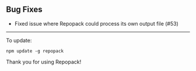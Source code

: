 ## Bug Fixes

- Fixed issue where Repopack could process its own output file (#53)

---

To update:

```
npm update -g repopack
```

Thank you for using Repopack!
